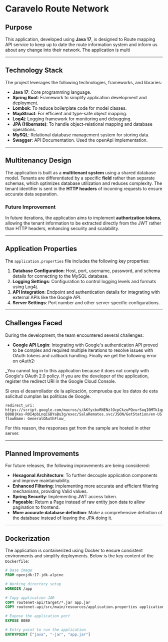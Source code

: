 # Caravelo Route Network

## Purpose
This application, developed using **Java 17**, is designed to Route mapping API service to keep up to date the route information system and inform us about any change into their network.
The application is multi

---

## Technology Stack
The project leverages the following technologies, frameworks, and libraries:
- **Java 17**: Core programming language.
- **Spring Boot**: Framework to simplify application development and deployment.
- **Lombok**: To reduce boilerplate code for model classes.
- **MapStruct**: For efficient and type-safe object mapping.
- **Log4j**: Logging framework for monitoring and debugging.
- **JPA (Hibernate)**: To handle object-relational mapping and database operations.
- **MySQL**: Relational database management system for storing data.
- **Swagger**: API Documentation. Used the openApi implementation.

---

## Multitenancy Design
The application is built as a **multitenant system** using a shared database model. Tenants are differentiated by a specific **field** rather than separate schemas, which optimizes database utilization and reduces complexity. The tenant identifier is sent in the **HTTP headers** of incoming requests to ensure accurate data separation.

### Future Improvement
In future iterations, the application aims to implement **authorization tokens**, allowing the tenant information to be extracted directly from the JWT rather than HTTP headers, enhancing security and scalability.

---

## Application Properties
The `application.properties` file includes the following key properties:
1. **Database Configuration**: Host, port, username, password, and schema details for connecting to the MySQL database.
2. **Logging Settings**: Configuration to control logging levels and formats using Log4j.
3. **API Integration**: Endpoint and authentication details for integrating with external APIs like the Google API.
4. **Server Settings**: Port number and other server-specific configurations.

---

## Challenges Faced
During the development, the team encountered several challenges:
- **Google API Login**: Integrating with Google's authentication API proved to be complex and required multiple iterations to resolve issues with OAuth tokens and callback handling. Finally we get the following error on oAuth2: 
 
_You cannot log in to this application because it does not comply with Google's OAuth 2.0 policy.
If you are the developer of the application, register the redirect URI in the Google Cloud Console.

Si eres el desarrollador de la aplicación, comprueba que los datos de esta solicitud cumplan las políticas de Google.

    redirect_uri: https://script.google.com/macros/s/AKfycbxRNENzlOcpCkzuPQvurSoqI0MTk1qgyOuBqdVyKF-B80BjKes-R0I4pbLnqCGBYaBu3g/exec/SalaRemates.svc/JSON/GetStation/en-US
    flowName: GeneralOAuthFlow_

For this reason, the responses get from the sample are hosted in other server.

---

## Planned Improvements
For future releases, the following improvements are being considered:
- **Hexagonal Architecture**: To further decouple application components and improve maintainability.
- **Enhanced Filtering**: Implementing more accurate and efficient filtering mechanisms, providing Valid values.
- **Spring Security**: Implementing JWT access token.
- **Pageable**: Return a Page instead of raw entity json data to allow pagination to frontend.
- **More accurate database definition**: Make a comprehensive definition of the database instead of leaving the JPA doing it.
---

## Dockerization
The application is containerized using Docker to ensure consistent environments and simplify deployments. 
Below is the key content of the `Dockerfile`:
```dockerfile
# Base image
FROM openjdk:17-jdk-alpine

# Working directory setup
WORKDIR /app

# Copy application JAR
COPY routenet-api/target/*.jar app.jar
COPY routenet-api/src/main/resources/application.properties application.properties

# Expose the application port
EXPOSE 8080

# Entry point to run the application
ENTRYPOINT ["java", "-jar", "app.jar"]
